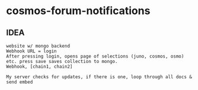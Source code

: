 # cosmos-forum-notifications

## IDEA
    website w/ mongo backend
    Webhook URL = login
    After pressing login, opens page of selections (juno, cosmos, osmo) etc. press save saves collection to mongo.
    Webhook, [chain1, chain2]

    My server checks for updates, if there is one, loop through all docs & send embed